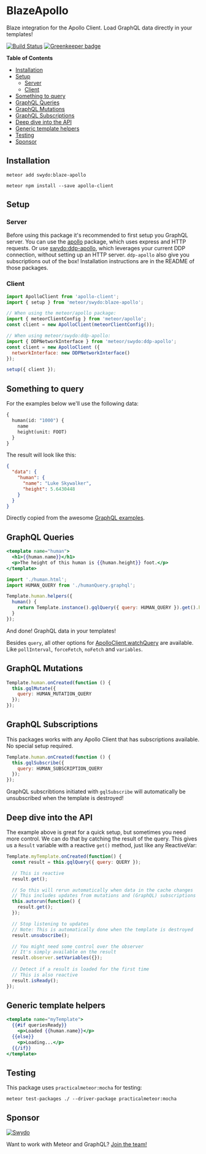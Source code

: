 # BlazeApollo

Blaze integration for the Apollo Client. Load GraphQL data directly in your templates!

[![Build Status](https://travis-ci.org/Swydo/blaze-apollo.svg?branch=master)](https://travis-ci.org/Swydo/blaze-apollo)
[![Greenkeeper badge](https://badges.greenkeeper.io/Swydo/blaze-apollo.svg)](https://greenkeeper.io/)

<!-- START doctoc generated TOC please keep comment here to allow auto update -->
<!-- DON'T EDIT THIS SECTION, INSTEAD RE-RUN doctoc TO UPDATE -->
**Table of Contents**

- [Installation](#installation)
- [Setup](#setup)
  - [Server](#server)
  - [Client](#client)
- [Something to query](#something-to-query)
- [GraphQL Queries](#graphql-queries)
- [GraphQL Mutations](#graphql-mutations)
- [GraphQL Subscriptions](#graphql-subscriptions)
- [Deep dive into the API](#deep-dive-into-the-api)
- [Generic template helpers](#generic-template-helpers)
- [Testing](#testing)
- [Sponsor](#sponsor)

<!-- END doctoc generated TOC please keep comment here to allow auto update -->


## Installation
```
meteor add swydo:blaze-apollo
```

```
meteor npm install --save apollo-client
```

## Setup

### Server
Before using this package it's recommended to first setup you GraphQL server.
You can use the [apollo](https://github.com/apollostack/meteor-integration) package, which uses express and HTTP requests. Or use [swydo:ddp-apollo](https://github.com/Swydo/ddp-apollo), which leverages your current DDP connection, without setting up an HTTP server. `ddp-apollo` also give you subscriptions out of the box! Installation instructions are in the README of those packages.

### Client
```javascript
import ApolloClient from 'apollo-client';
import { setup } from 'meteor/swydo:blaze-apollo';

// When using the meteor/apollo package:
import { meteorClientConfig } from 'meteor/apollo';
const client = new ApolloClient(meteorClientConfig());

// When using meteor/swydo:ddp-apollo:
import { DDPNetworkInterface } from 'meteor/swydo:ddp-apollo';
const client = new ApolloClient ({
  networkInterface: new DDPNetworkInterface()
});

setup({ client });
```

## Something to query
For the examples below we'll use the following data:

```graphql
{
  human(id: "1000") {
    name
    height(unit: FOOT)
  }
}
```
The result will look like this:
```json
{
  "data": {
    "human": {
      "name": "Luke Skywalker",
      "height": 5.6430448
    }
  }
}
```
Directly copied from the awesome [GraphQL examples](http://graphql.org/learn/queries/).

## GraphQL Queries

```handlebars
<template name="human">
  <h1>{{human.name}}</h1>
  <p>The height of this human is {{human.height}} foot.</p>
</template>
```

```javascript
import './human.html';
import HUMAN_QUERY from './humanQuery.graphql';

Template.human.helpers({
  human() {
    return Template.instance().gqlQuery({ query: HUMAN_QUERY }).get().human;
  }
});
```
And done! GraphQL data in your templates!

Besides `query`, all other options for [ApolloClient.watchQuery](http://dev.apollodata.com/core/apollo-client-api.html#ApolloClient.watchQuery) are available. Like `pollInterval`, `forceFetch`, `noFetch` and `variables`.

## GraphQL Mutations
```javascript
Template.human.onCreated(function () {
  this.gqlMutate({
    query: HUMAN_MUTATION_QUERY
  });
});
```

## GraphQL Subscriptions
This packages works with any Apollo Client that has subscriptions available. No special setup required.

```javascript
Template.human.onCreated(function () {
  this.gqlSubscribe({
    query: HUMAN_SUBSCRIPTION_QUERY
  });
});
```

GraphQL subscribtions initiated with `gqlSubscribe` will automatically be unsubscribed when the template is destroyed!

## Deep dive into the API
The example above is great for a quick setup, but sometimes you need more control. We can do that by catching the result of the query. This gives us a `Result` variable with a reactive `get()` method, just like any ReactiveVar:

```javascript
Template.myTemplate.onCreated(function() {
  const result = this.gqlQuery({ query: QUERY });

  // This is reactive
  result.get();

  // So this will rerun automatically when data in the cache changes
  // This includes updates from mutations and (GraphQL) subscriptions
  this.autorun(function() {
    result.get();
  });

  // Stop listening to updates
  // Note: This is automatically done when the template is destroyed
  result.unsubscribe();

  // You might need some control over the observer
  // It's simply available on the result
  result.observer.setVariables({});
  
  // Detect if a result is loaded for the first time
  // This is also reactive
  result.isReady();
});
```
## Generic template helpers
```handlebars
<template name="myTemplate">
  {{#if queriesReady}}
    <p>Loaded {{human.name}}</p>
  {{else}}
    <p>Loading...</p>
  {{/if}}
</template>
```

## Testing
This package uses `practicalmeteor:mocha` for testing:

```
meteor test-packages ./ --driver-package practicalmeteor:mocha
```

## Sponsor
[![Swydo](http://assets.swydo.com/img/s-wydo-logo.228x100.png)](https://swy.do)

Want to work with Meteor and GraphQL? [Join the team!](https://swy.do/jobs)

